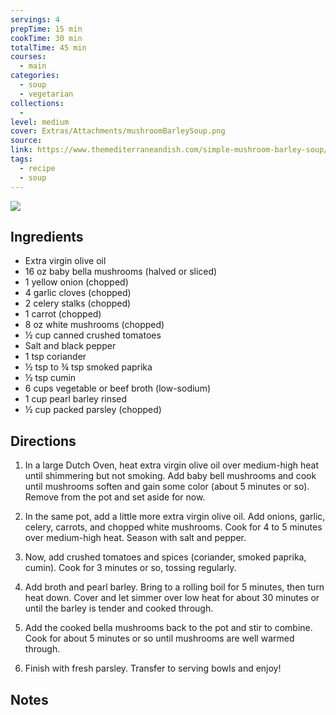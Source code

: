 ```yaml
---
servings: 4
prepTime: 15 min
cookTime: 30 min
totalTime: 45 min
courses:
  - main
categories:
  - soup
  - vegetarian
collections:
  -
level: medium
cover: Extras/Attachments/mushroomBarleySoup.png
source:
link: https://www.themediterraneandish.com/simple-mushroom-barley-soup/
tags:
  - recipe
  - soup
---
```


![](Extras/Attachments/mushroomBarleySoup.png)


## Ingredients

- Extra virgin olive oil
- 16 oz baby bella mushrooms (halved or sliced)
- 1 yellow onion (chopped)
- 4 garlic cloves (chopped)
- 2 celery stalks (chopped)
- 1 carrot (chopped)
- 8 oz white mushrooms (chopped)
- ½ cup canned crushed tomatoes
- Salt and black pepper
- 1 tsp coriander
- ½ tsp to ¾ tsp smoked paprika
- ½ tsp cumin
- 6 cups vegetable or beef broth (low-sodium)
- 1 cup pearl barley rinsed
- ½ cup packed parsley (chopped)


## Directions

1. In a large Dutch Oven, heat extra virgin olive oil over medium-high heat until shimmering but not smoking. Add baby bell mushrooms and cook until mushrooms soften and gain some color (about 5 minutes or so). Remove from the pot and set aside for now.

2. In the same pot, add a little more extra virgin olive oil. Add onions, garlic, celery, carrots, and chopped white mushrooms. Cook for 4 to 5 minutes over medium-high heat. Season with salt and pepper.

3. Now, add crushed tomatoes and spices (coriander, smoked paprika, cumin). Cook for 3 minutes or so, tossing regularly.

4. Add broth and pearl barley. Bring to a rolling boil for 5 minutes, then turn heat down. Cover and let simmer over low heat for about 30 minutes or until the barley is tender and cooked through.

5. Add the cooked bella mushrooms back to the pot and stir to combine. Cook for about 5 minutes or so until mushrooms are well warmed through.

6. Finish with fresh parsley. Transfer to serving bowls and enjoy!


## Notes
